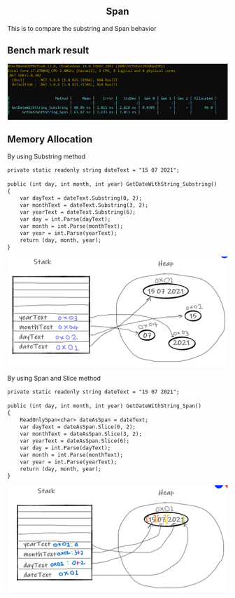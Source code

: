 <h2 align="center">
  Span
</h2>

This is to compare the substring and Span behavior

## Bench mark result
![Benchmark](assets/span_benchmark.PNG)

## Memory Allocation

By using Substring method
```
private static readonly string dateText = "15 07 2021";

public (int day, int month, int year) GetDateWithString_Substring()
{
    var dayText = dateText.Substring(0, 2);
    var monthText = dateText.Substring(3, 2);
    var yearText = dateText.Substring(6);
    var day = int.Parse(dayText);
    var month = int.Parse(monthText);
    var year = int.Parse(yearText);
    return (day, month, year);
}
```
![substring](assets/GetDateWithString_Substring.png)

By using Span and Slice method
```
private static readonly string dateText = "15 07 2021";

public (int day, int month, int year) GetDateWithString_Span()
{
    ReadOnlySpan<char> dateAsSpan = dateText;
    var dayText = dateAsSpan.Slice(0, 2);
    var monthText = dateAsSpan.Slice(3, 2);
    var yearText = dateAsSpan.Slice(6);
    var day = int.Parse(dayText);
    var month = int.Parse(monthText);
    var year = int.Parse(yearText);
    return (day, month, year);
}
```
![span and splice](assets/GetDateWithString_Span.png)
